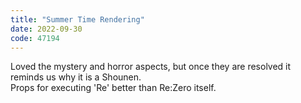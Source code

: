 ```yaml
---
title: "Summer Time Rendering"
date: 2022-09-30
code: 47194
---
```

Loved the mystery and horror aspects, but once they are resolved it reminds us why it is a Shounen.\
Props for executing 'Re' better than Re:Zero itself.